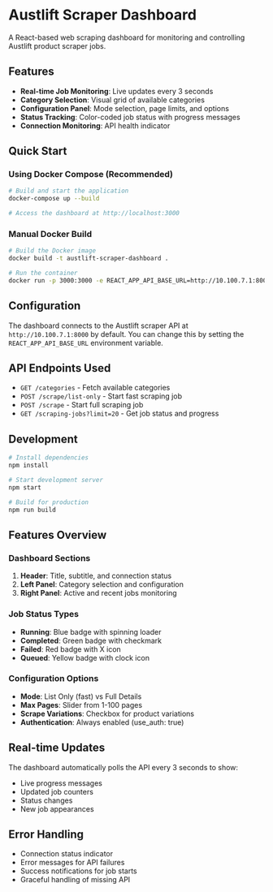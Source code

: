 # Austlift Scraper Dashboard

A React-based web scraping dashboard for monitoring and controlling Austlift product scraper jobs.

## Features

- **Real-time Job Monitoring**: Live updates every 3 seconds
- **Category Selection**: Visual grid of available categories
- **Configuration Panel**: Mode selection, page limits, and options
- **Status Tracking**: Color-coded job status with progress messages
- **Connection Monitoring**: API health indicator

## Quick Start

### Using Docker Compose (Recommended)

```bash
# Build and start the application
docker-compose up --build

# Access the dashboard at http://localhost:3000
```

### Manual Docker Build

```bash
# Build the Docker image
docker build -t austlift-scraper-dashboard .

# Run the container
docker run -p 3000:3000 -e REACT_APP_API_BASE_URL=http://10.100.7.1:8000 austlift-scraper-dashboard
```

## Configuration

The dashboard connects to the Austlift scraper API at `http://10.100.7.1:8000` by default. You can change this by setting the `REACT_APP_API_BASE_URL` environment variable.

## API Endpoints Used

- `GET /categories` - Fetch available categories
- `POST /scrape/list-only` - Start fast scraping job
- `POST /scrape` - Start full scraping job  
- `GET /scraping-jobs?limit=20` - Get job status and progress

## Development

```bash
# Install dependencies
npm install

# Start development server
npm start

# Build for production
npm run build
```

## Features Overview

### Dashboard Sections

1. **Header**: Title, subtitle, and connection status
2. **Left Panel**: Category selection and configuration
3. **Right Panel**: Active and recent jobs monitoring

### Job Status Types

- **Running**: Blue badge with spinning loader
- **Completed**: Green badge with checkmark
- **Failed**: Red badge with X icon
- **Queued**: Yellow badge with clock icon

### Configuration Options

- **Mode**: List Only (fast) vs Full Details
- **Max Pages**: Slider from 1-100 pages
- **Scrape Variations**: Checkbox for product variations
- **Authentication**: Always enabled (use_auth: true)

## Real-time Updates

The dashboard automatically polls the API every 3 seconds to show:
- Live progress messages
- Updated job counters
- Status changes
- New job appearances

## Error Handling

- Connection status indicator
- Error messages for API failures
- Success notifications for job starts
- Graceful handling of missing API







